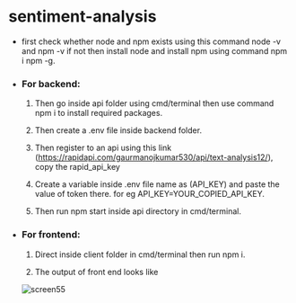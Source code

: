 # sentiment-analysis

- first check whether node and npm exists using this command node -v and npm -v if not then install node and install npm using command npm i npm -g.

- ### For backend: 

  1. Then go inside api folder using cmd/terminal then use command npm i to install required packages.

  2. Then create a .env file inside backend folder.

  3. Then register to an api using this link (https://rapidapi.com/gaurmanojkumar530/api/text-analysis12/), copy the rapid_api_key

  4. Create a variable inside .env file name as (API_KEY) and paste the value of token there. for eg API_KEY=YOUR_COPIED_API_KEY.

  5. Then run npm start inside api directory in cmd/terminal. 
  
 
- ### For frontend: 

  1. Direct inside client folder in cmd/terminal then run npm i.

  2. The output of front end looks like
  
  ![screen55](https://user-images.githubusercontent.com/60874409/198848992-73bf86ef-4e8d-4e27-b470-a57fbda758c1.jpg)
 

